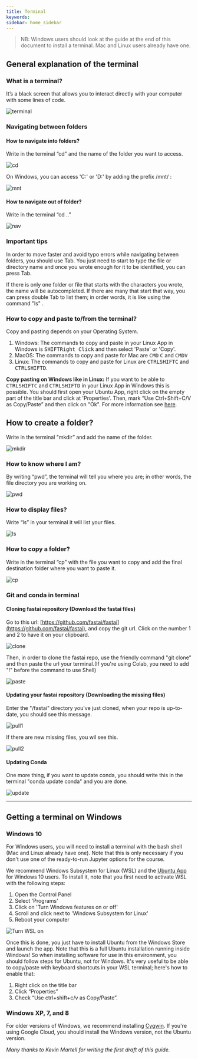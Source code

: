 ```yaml
---
title: Terminal
keywords: 
sidebar: home_sidebar
---
```


> NB: Windows users should look at the guide at the end of this document to install a terminal. Mac and Linux users already have one.

## General explanation of the terminal

### What is a terminal? 
It’s a black screen that allows you to interact directly with your computer with some lines of code.

<img alt="terminal" src="/images/terminal/what_is_a_terminal.png" class="screenshot">

### Navigating between folders

#### How to navigate into folders?
Write in the terminal “cd” and the name of the folder you want to access.

<img alt="cd" src="/images/terminal/terminal_cd_in.png" class="screenshot">

On Windows, you can access 'C:\' or 'D:\' by adding the prefix /mnt/ :

<img alt="mnt" src="/images/terminal/windows_term.png" class="screenshot">

#### How to navigate out of folder?
Write in the terminal “cd ..”

<img alt="nav" src="/images/terminal/terminal_cd_out.png" class="screenshot">

### Important tips

In order to move faster and avoid typo errors while navigating between folders, you should use Tab. You just need to start to type the file or directory name and once you wrote enough for it to be identified, you can press Tab.

If there is only one folder or file that starts with the characters you wrote, the name will be autocompleted. If there are many that start that way, you can press double Tab to list them; in order words, it is like using the command "ls" .

### How to copy and paste to/from the terminal?

Copy and pasting depends on your Operating System.

1. Windows: The commands to copy and paste in your Linux App in Windows is <kbd>SHIFT</kbd><kbd>Right Click</kbd> and then select 'Paste' or 'Copy'.
2. MacOS: The commands to copy and paste for Mac are <kbd>CMD</kbd> <kbd>C</kbd> and <kbd>CMD</kbd><kbd>V</kbd>
3. Linux: The commands to copy and paste for Linux are <kbd>CTRL</kbd><kbd>SHIFT</kbd><kbd>C</kbd> and <kbd>CTRL</kbd><kbd>SHIFT</kbd><kbd>D</kbd>.

**Copy pasting on Windows like in Linux:** If you want to be able to <kbd>CTRL</kbd><kbd>SHIFT</kbd><kbd>C</kbd> and <kbd>CTRL</kbd><kbd>SHIFT</kbd><kbd>D</kbd> in your Linux App in Windows this is possible. You should first open your Ubuntu App, right click on the empty part of the title bar and click at 'Properties'. Then, mark “Use Ctrl+Shift+C/V as Copy/Paste” and then click on "Ok". For more information see [here](https://www.howtogeek.com/353200/how-to-enable-copy-and-paste-keyboard-shortcuts-in-windows-10s-bash-shell/).

## How to create a folder?

Write in the terminal "mkdir” and add the name of the folder.

<img alt="mkdir" src="/images/terminal/terminal_mkdir.png" class="screenshot">

### How to know where I am?
By writing “pwd”, the terminal will tell you where you are; in other words, the file directory you are working on.

<img alt="pwd" src="/images/terminal/terminal_pwd.png" class="screenshot">

### How to display files?
Write “ls” in your terminal it will list your files.


<img alt="ls" src="/images/terminal/terminal_ls.png" class="screenshot">

### How to copy a folder?
Write in the terminal “cp” with the file you want to copy and add the final destination folder where you want to paste it.

<img alt="cp" src="/images/terminal/terminal_cp.png" class="screenshot">

### Git and conda in terminal

#### Cloning fastai repository (Download the fastai files)

Go to this url: [https://github.com/fastai/fastai](https://github.com/fastai/fastai), and copy the git url. Click on the number 1 and 2 to have it on your clipboard.


<img alt="clone" src="/images/terminal/git_copy_url.png" class="screenshot">

Then, in order to clone the fastai repo, use the friendly command "git clone” and 
then paste the url your terminal.(If you're using Colab, you need to add "!" before the command to use Shell)

<img alt="paste" src="/images/terminal/git_clone_repo_.png" class="screenshot">

#### Updating your fastai repository (Downloading the missing files)

Enter the "/fastai" directory you've just cloned, when your repo is up-to-date, you should see this message.

<img alt="pull1" src="/images/terminal/git_pull_up_to_date.png" class="screenshot">

If there are new missing files, you wil see this.

<img alt="pull2" src="/images/terminal/git_pull_new_files.png" class="screenshot">

#### Updating Conda 

One more thing, if you want to update conda, you should write this in the terminal "conda update conda" and you are done.

<img alt="update" src="/images/terminal/conda_update.png" class="screenshot">

---

## Getting a terminal on Windows

### Windows 10

For Windows users, you will need to install a terminal with the bash shell (Mac and Linux already have one). Note that this is only necessary if you don't use one of the ready-to-run Jupyter options for the course.

We recommend Windows Subsystem for Linux (WSL) and the [Ubuntu App](https://www.microsoft.com/en-us/p/ubuntu/9nblggh4msv6#activetab=pivot:overviewtab) for Windows 10 users. To install it, note that you first need to activate WSL with the following steps:

1. Open the Control Panel
2. Select 'Programs'
3. Click on 'Turn Windows features on or off'
4. Scroll and click next to 'Windows Subsystem for Linux'
5. Reboot your computer

<img alt="Turn WSL on" src="/images/terminal/wsl.png" class="screenshot">

Once this is done, you just have to install Ubuntu from the Windows Store and launch the app. Note that this is a full Ubuntu installation running inside Windows! So when installing software for use in this environment, you should follow steps for Ubuntu, not for Windows. It's very useful to be able to copy/paste with keyboard shortcuts in your WSL terminal; here's how to enable that:

1. Right click on the title bar
2. Click “Properties”
3. Check “Use ctrl+shift+c/v as Copy/Paste”.

### Windows XP, 7, and 8

For older versions of Windows, we recommend installing [Cygwin](https://www.cygwin.com/). If you're using Google Cloud, you should install the Windows version, not the Ubuntu version.

*Many thanks to Kevin Martell for writing the first draft of this guide.*
